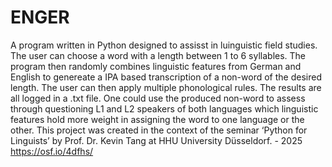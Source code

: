 # ENGER
A program written in Python designed to assisst in luinguistic field studies. The user can choose a word with a length between 1 to 6 syllables. The program then randomly combines linguistic features from German and English to genereate a IPA based transcription of a non-word of the desired length. The user can then apply multiple phonological rules. The results are all logged in a .txt file. One could use the produced non-word to assess through questioning L1 and L2 speakers of both languages which linguistic features hold more weight in assigning the word to one language or the other. This project was created in the context of the seminar ‘Python for Linguists’ by Prof. Dr. Kevin Tang at HHU University Düsseldorf. - 2025 https://osf.io/4dfhs/ 
